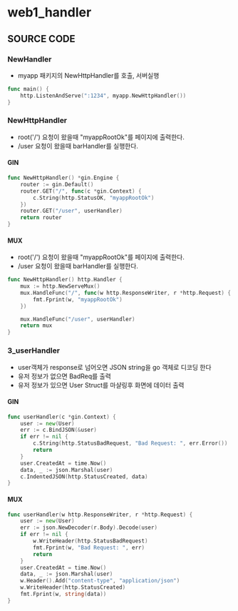 # web1_handler

## SOURCE CODE
### NewHandler
- myapp 패키지의 NewHttpHandler를 호출, 서버실행
```go
func main() {
	http.ListenAndServe(":1234", myapp.NewHttpHandler())
}
```
### NewHttpHandler
- root('/') 요청이 왔을때 "myappRootOk"를 페이지에 출력한다.
- /user 요청이 왔을때 barHandler를 실행한다.
#### GIN
```go
func NewHttpHandler() *gin.Engine {
	router := gin.Default()
	router.GET("/", func(c *gin.Context) {
		c.String(http.StatusOK, "myappRootOk")
	})
	router.GET("/user", userHandler)
	return router
}
```
#### MUX
- root('/') 요청이 왔을때 "myappRootOk"를 페이지에 출력한다.
- /user 요청이 왔을때 barHandler를 실행한다.
```go
func NewHttpHandler() http.Handler {
	mux := http.NewServeMux()
	mux.HandleFunc("/", func(w http.ResponseWriter, r *http.Request) {
		fmt.Fprint(w, "myappRootOk")
	})

	mux.HandleFunc("/user", userHandler)
	return mux
}
```
### 3_userHandler
- user객체가 response로 넘어오면 JSON string을 go 객체로 디코딩 한다
- 유저 정보가 없으면 BadReq를 출력
- 유저 정보가 있으면 User Struct를 마샬링후 화면에 데이터 출력
#### GIN
```go
func userHandler(c *gin.Context) {
	user := new(User)
	err := c.BindJSON(&user)
	if err != nil {
		c.String(http.StatusBadRequest, "Bad Request: ", err.Error())
		return
	}
	user.CreatedAt = time.Now()
	data, _ := json.Marshal(user)
	c.IndentedJSON(http.StatusCreated, data)
}
```
#### MUX
```go
func userHandler(w http.ResponseWriter, r *http.Request) {
	user := new(User)
	err := json.NewDecoder(r.Body).Decode(user)
	if err != nil {
		w.WriteHeader(http.StatusBadRequest)
		fmt.Fprint(w, "Bad Request: ", err)
		return
	}
	user.CreatedAt = time.Now()
	data, _ := json.Marshal(user)
	w.Header().Add("content-type", "application/json")
	w.WriteHeader(http.StatusCreated)
	fmt.Fprint(w, string(data))
}
```
